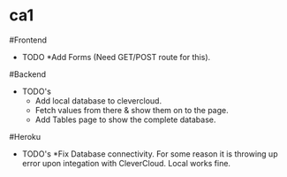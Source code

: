 # ca1

#Frontend
 * TODO
	*Add Forms (Need GET/POST route for this).

#Backend
 * TODO's
	* Add local database to clevercloud.
	* Fetch values from there & show them on to the page.
	* Add Tables page to show the complete database.

#Heroku
 * TODO's
	*Fix Database connectivity. For some reason it is throwing up error upon integation with CleverCloud. Local works fine.
